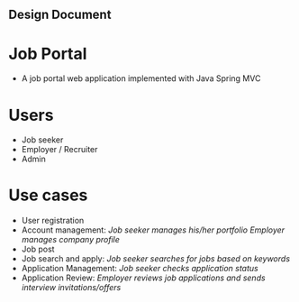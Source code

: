 ## Design Document

# Job Portal
- A job portal web application implemented with Java Spring MVC

# Users
- Job seeker
- Employer / Recruiter
- Admin

# Use cases
- User registration
- Account management:
_Job seeker manages his/her portfolio_
_Employer manages company profile_
- Job post
- Job search and apply:
_Job seeker searches for jobs based on keywords_
- Application Management:
_Job seeker checks application status_
- Application Review:
_Employer reviews job applications and sends interview invitations/offers_